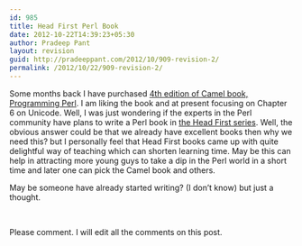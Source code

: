 ```yaml
---
id: 985
title: Head First Perl Book
date: 2012-10-22T14:39:23+05:30
author: Pradeep Pant
layout: revision
guid: http://pradeeppant.com/2012/10/909-revision-2/
permalink: /2012/10/22/909-revision-2/
---
```

Some months back I have purchased [4th edition of Camel book, Programming Perl](http://shop.oreilly.com/product/9780596004927.do). I am liking the book and at present focusing on Chapter 6 on Unicode. Well, I was just wondering if the experts in the Perl community have plans to write a Perl book in [the Head First series](http://headfirstlabs.com/). Well, the obvious answer could be that we already have excellent books then why we need this? but I personally feel that Head First books came up with quite delightful way of teaching which can shorten learning time. May be this can help in attracting more young guys to take a dip in the Perl world in a short time and later one can pick the Camel book and others.

May be someone have already started writing? (I don&#8217;t know) but just a thought.

&nbsp;

Please comment. I will edit all the comments on this post.